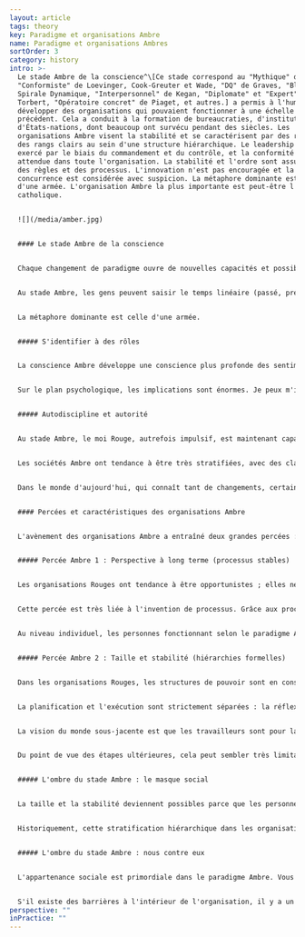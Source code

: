 ```yaml
---
layout: article
tags: theory
key: Paradigme et organisations Ambre
name: Paradigme et organisations Ambres
sortOrder: 3
category: history
intro: >-
  Le stade Ambre de la conscience^\[Ce stade correspond au "Mythique" de Gebser,
  "Conformiste" de Loevinger, Cook-Greuter et Wade, "DQ" de Graves, "Bleu" de la
  Spirale Dynamique, "Interpersonnel" de Kegan, "Diplomate" et "Expert" de
  Torbert, "Opératoire concret" de Piaget, et autres.] a permis à l'humanité de
  développer des organisations qui pouvaient fonctionner à une échelle sans
  précédent. Cela a conduit à la formation de bureaucraties, d'institutions et
  d'États-nations, dont beaucoup ont survécu pendant des siècles. Les
  organisations Ambre visent la stabilité et se caractérisent par des rôles et
  des rangs clairs au sein d'une structure hiérarchique. Le leadership est
  exercé par le biais du commandement et du contrôle, et la conformité est
  attendue dans toute l'organisation. La stabilité et l'ordre sont assurés par
  des règles et des processus. L'innovation n'est pas encouragée et la
  concurrence est considérée avec suspicion. La métaphore dominante est celle
  d'une armée. L'organisation Ambre la plus importante est peut-être l'Église
  catholique. 


  ![](/media/amber.jpg)


  #### Le stade Ambre de la conscience


  Chaque changement de paradigme ouvre de nouvelles capacités et possibilités sans précédent. Lorsque la conscience Ambre a émergé, l'humanité est passée d'un monde tribal vivant de l'horticulture à l'âge de l'agriculture, des États et des civilisations, des institutions, des bureaucraties et des religions organisées. Selon les psychologues du développement, une grande partie de la population adulte actuelle des sociétés développées fonctionne selon ce paradigme. Au stade Ambre, la réalité est perçue à travers des yeux newtoniens. La cause et l'effet sont bien compris.


  Au stade Ambre, les gens peuvent saisir le temps linéaire (passé, présent, futur) et se projeter dans l'avenir. C'est le socle sur lequel l'agriculture peut émerger : l'agriculture exige de l'autodiscipline et de la prévoyance pour conserver les semences de la récolte de cette année afin de fournir la nourriture de l'année suivante. L'excédent calorifique généré par l'agriculture a permis de nourrir une classe de dirigeants, d'administrateurs, de prêtres, de guerriers et d'artisans ; cela a entraîné le passage des chefferies^\[Une chefferie est une entité politique et administrative représentant des communautés territoriales soumise à la domination d'un chef dont l'autorité ne repose plus uniquement sur la parenté (à la différence du clan), mais également sur le prestige, le sacré, une certaine coercition limitée.] aux États et aux civilisations, à partir d'environ 4000 avant J.-C. en Mésopotamie.


  La métaphore dominante est celle d'une armée.


  ##### S'identifier à des rôles


  La conscience Ambre développe une conscience plus profonde des sentiments et des perceptions d'autrui. Piaget, le pionnier de la psychologie de l'enfant, nous a donné une expérience déterminante de la cognition Ambre. Une balle bicolore est placée entre un enfant et un adulte, le côté vert étant tourné vers l'enfant et le côté rouge vers l'adulte. Avant l'étape Ambre, un enfant ne peut pas encore voir le monde du point de vue de quelqu'un d'autre, et il prétendra que lui et l'adulte voient une boule verte. À l'âge de six ou sept ans environ, un enfant élevé dans un environnement stimulant apprendra à voir le monde à travers les yeux de quelqu'un d'autre et identifiera correctement que l'adulte voit le côté rouge de la balle.


  Sur le plan psychologique, les implications sont énormes. Je peux m'identifier à mon point de vue et à mon rôle et le voir comme différent du vôtre. Je peux aussi imaginer comment les autres me voient. Mon ego et mon estime de soi sont désormais largement basés sur les opinions des autres. Je m'efforcerai d'obtenir l'approbation, l'acceptation et la position dans mon cercle social. À ce stade, les gens intériorisent les normes du groupe et la réflexion est dominée par la question de savoir si l'on a l'apparence, les comportements et les pensées qui conviennent. La pensée dualiste du Rouge est toujours présente, mais le "ma façon ou la tienne" individuel est remplacé par un "nous ou eux" collectif. L'égocentrisme rouge a cédé la place à l'ethnocentrisme ambré. Ken Wilber s'exprime ainsi : *L'attention et le soin s'étendent de moi au groupe - mais pas plus loin ! Si vous êtes membre du groupe - un membre de ... ma mythologie, mon idéologie - alors vous êtes également "sauvé". Mais si vous appartenez à une autre culture, un autre groupe, une autre mythologie, un autre dieu, alors vous êtes damné.*^\[Ken Wilber, Une brève histoire de tout (Boston: Shambhala Publications, 1996), 273.]


  ##### Autodiscipline et autorité


  Au stade Ambre, le moi Rouge, autrefois impulsif, est maintenant capable d'exercer une discipline et une maîtrise de soi, non seulement en public mais aussi en privé. Les sociétés ambres ont une morale simple, basée sur une seule façon de faire les choses, acceptée et juste. La vision du monde de l'ambre est statique : il existe des lois immuables qui permettent de créer un monde juste, où les choses sont soit bonnes, soit mauvaises. Faites ce qui est juste et vous serez récompensé, dans cette vie ou dans la suivante. Faites ou dites les mauvaises choses, et vous serez puni ou même rejeté du groupe - et peut-être souffrirez-vous dans l'au-delà. Les gens intériorisent les règles et la moralité et ressentent de la culpabilité et de la honte lorsqu'ils s'égarent. L'autorité de définir ce qui est bien et ce qui est mal est désormais liée à un rôle, plutôt qu'à une personnalité puissante (comme c'était le cas dans le Rouge) ; c'est la robe du prêtre, quel que soit celui qui la porte, qui définit l'autorité.


  Les sociétés Ambre ont tendance à être très stratifiées, avec des classes sociales ou des systèmes de castes et des différences rigides entre les sexes comme caractéristiques déterminantes. Une loterie à la naissance définit la caste dans laquelle vous êtes né. À partir de là, tout est planifié pour vous - comment vous devez vous comporter, penser, vous habiller, manger et vous marier - en fonction de votre caste.


  Dans le monde d'aujourd'hui, qui connaît tant de changements, certains trouvent dans les certitudes ambre un refuge attrayant et appellent à un retour à un ensemble fixe de valeurs morales. Adopter cette perspective, c'est ignorer l'inégalité massive des sociétés traditionnelles qui fixent des normes sociales et sexuelles strictes. Il peut être pour le moins désagréable d'être une femme, un homosexuel, un intouchable ou un libre penseur dans une société ambre.


  #### Percées et caractéristiques des organisations Ambre


  L'avènement des organisations Ambre a entraîné deux grandes percées : les organisations peuvent désormais planifier à moyen et long terme, et elles peuvent créer des structures organisationnelles stables et évolutives. La combinaison de ces deux percées permet aux organisations d'obtenir des résultats sans précédent, au-delà de tout ce que les organisations rouges auraient pu envisager. Historiquement, les organisations ambre sont celles qui ont construit des systèmes d'irrigation, des pyramides et la Grande Muraille de Chine. Les organisations ambre ont fait fonctionner les navires, les comptoirs commerciaux et les plantations du monde colonial. L'Église catholique est construite sur ce paradigme - elle a sans doute été l'organisation ambre déterminante pour le monde occidental. Les premières grandes entreprises de la révolution industrielle ont été dirigées sur ce modèle. Les organisations ambre sont encore très présentes aujourd'hui : la plupart des agences gouvernementales, des écoles publiques, des institutions religieuses et militaires sont dirigées sur la base des principes et des pratiques ambre.


  ##### Percée Ambre 1 : Perspective à long terme (processus stables)


  Les organisations Rouges ont tendance à être opportunistes ; elles ne pensent généralement pas plus de quelques semaines à l'avance. Les organisations Ambre peuvent s'occuper de projets à long terme, comme la construction de cathédrales qui pourrait prendre deux siècles ou la création de réseaux de comptoirs coloniaux à des milliers de kilomètres de là pour faciliter le commerce.


  Cette percée est très liée à l'invention de processus. Grâce aux processus, nous pouvons reproduire l'expérience passée dans le futur. La récolte de l'année dernière sera notre modèle pour celle de cette année ; la classe de l'année prochaine sera gérée avec le même plan de cours que celle de cette année. Grâce aux processus, les connaissances essentielles ne dépendent plus d'une personne en particulier ; elles sont intégrées dans l'organisation et peuvent être transmises d'une génération à l'autre. Toute personne peut être remplacée par une autre qui assume le même rôle dans le processus. Même le chef est remplaçable, dans le cadre d'une succession ordonnée, et les organisations ambre peuvent donc se maintenir pendant des siècles.


  Au niveau individuel, les personnes fonctionnant selon le paradigme Ambre s'efforcent d'assurer l'ordre et la prévisibilité ; le changement est considéré avec suspicion. Il en va de même pour les organisations ambre, qui sont exceptionnellement bien adaptées à un monde stable où l'avenir peut être planifié sur la base de l'expérience passée. Elles fonctionnent sur la base de l'hypothèse cachée qu'il existe une seule bonne façon de faire les choses et que le monde est (ou devrait être) absolu. Ce qui a fonctionné dans le passé fonctionnera à l'avenir. Les organisations ambre ont du mal à accepter la nécessité du changement. L'idée qu'il y a une seule bonne façon de faire les choses les met mal à l'aise face à la concurrence. Historiquement, elles se sont efforcées d'obtenir une position dominante et un monopole.


  ##### Percée Ambre 2 : Taille et stabilité (hiérarchies formelles)


  Dans les organisations Rouges, les structures de pouvoir sont en constante évolution, les personnalités se bousculant pour obtenir de l'influence. Les organisations ambres apportent la stabilité au pouvoir, avec des titres officiels, des hiérarchies fixes et des organigrammes. La structure globale s'installe dans une hiérarchie bien définie. Le directeur d'usine est responsable des chefs de service, qui à leur tour supervisent les chefs d'unité, les cadres hiérarchiques, les contremaîtres et les opérateurs. L'allégeance personnelle au chef n'est plus nécessaire car chacun sait où il se situe dans la hiérarchie. Des organisations beaucoup plus grandes deviennent possibles, ne regroupant pas des centaines mais des milliers de travailleurs, et elles peuvent opérer sur de vastes distances. Les premières organisations mondiales de l'humanité - de l'Église catholique à la Compagnie des Indes orientales - ont été construites sur un modèle ambre.


  La planification et l'exécution sont strictement séparées : la réflexion se fait au sommet, l'action à la base. Les décisions prises au sommet sont transmises par les différents niveaux de gestion. Le contrôle est assuré par le respect des règles et des procédures. Les dirigeants à tous les niveaux sont responsables du respect des règles et peuvent prendre des mesures disciplinaires à l'encontre de ceux qui ne les respectent pas.


  La vision du monde sous-jacente est que les travailleurs sont pour la plupart paresseux, malhonnêtes et ont besoin de directives. Il faut les superviser et leur dire ce que l'on attend d'eux. La gestion participative semble insensée dans une perspective de type ambre ; la direction doit s'appuyer sur le commandement et le contrôle pour obtenir des résultats. Les emplois en première ligne sont spécifiques et souvent routiniers. L'innovation, la pensée critique et l'expression de soi ne sont pas requises (et sont souvent découragées). Les informations sont partagées en fonction des besoins. Les personnes sont des ressources effectivement interchangeables.


  Du point de vue des étapes ultérieures, cela peut sembler très limitatif. Mais, par rapport au stade Rouge, il s'agit d'un progrès majeur. Même les personnes au bas de l'échelle estiment que la prévisibilité du travail de routine est libératrice par rapport à la vigilance constante requise dans l'organisation Rouge. Nous n'avons plus besoin de faire attention aux menaces et aux dangers qui peuvent surgir de manière inattendue, de n'importe où. Nous devons simplement suivre les règles.


  ##### L'ombre du stade Ambre : le masque social


  La taille et la stabilité deviennent possibles parce que les personnes dans les organisations au stade Ambre se contentent de rester à leur place en échange de la sécurité et de la prévisibilité. Les personnes opérant à partir de ce stade s'identifient étroitement à leur rôle et à leur position. Les organisations Ambre ont inventé et généralisé l'utilisation de titres, de grades et d'uniformes pour renforcer l'identification des rôles. La robe d'évêque signale qu'on a à faire à plus qu'un prêtre. L'uniforme d'un général peut difficilement être confondu avec celui d'un lieutenant ou d'un soldat, même de loin. Dans les usines, le propriétaire, l'ingénieur, le comptable, le contremaître et l'opérateur de machine ont tendance à s'habiller différemment, même à notre époque. Lorsque nous portons notre "uniforme", nous nous revêtons également d'une identité distincte, d'un masque social. Nous intériorisons les comportements que l'on attend des personnes de notre rang et de notre métier. En tant qu'ouvrier, je ne porte pas seulement une tenue différente de celle de l'ingénieur. Je mange au mess des ouvriers, lui dans le restaurant de l'usine. Et dans ces endroits, les sujets de conversation, les blagues et le type de révélation de soi sont très différents. La stabilité sociale se fait au prix du port d'un masque, de l'apprentissage de la distance par rapport à notre nature unique, à nos désirs, besoins et sentiments personnels ; au lieu de cela, nous adoptons un moi socialement acceptable.


  Historiquement, cette stratification hiérarchique dans les organisations a été parallèle à la stratification sociale : Les rôles auxquels vous pouviez aspirer dépendaient de la position de votre famille dans la société. Il était souvent très difficile de "briser le moule". Heureusement, cette stratification sociale rigide a disparu dans les sociétés modernes. Les organisations Ambre actuelles ont toujours tendance à renforcer la hiérarchie, bien que de manière plus subtile. Les promotions sont souvent basées sur l'expérience et le service et parfois les plus qualifiés n'obtiennent pas le poste parce qu'ils n'ont pas coché toutes les bonnes cases.


  ##### L'ombre du stade Ambre : nous contre eux


  L'appartenance sociale est primordiale dans le paradigme Ambre. Vous faites partie du groupe, ou vous n'en faites pas partie - c'est "nous" contre "eux". Cette ligne de démarcation se retrouve dans toutes les organisations du modèle ambre : infirmières, médecins, administrateurs, personnel, première ligne, siège, etc. Les organisations de type ambre ont des cloisonnements définitifs et les groupes se regardent avec suspicion. La coopération et la confiance sont autorisées à travers des procédures et des règles que les gens doivent respecter.


  S'il existe des barrières à l'intérieur de l'organisation, il y a un fossé entre l'organisation et le monde extérieur. Les organisations Ambre essaient, dans la mesure du possible, d'être autonomes et indépendantes. Les premières usines automobiles avaient leurs propres plantations de caoutchouc et aciéries, géraient leurs propres boulangeries et fournissaient des logements sociaux. Les employés "appartiennent" également à l'organisation : l'emploi est supposé durer toute la vie, et une grande partie de la vie sociale des gens tourne autour de l'organisation. La possibilité de licenciement comporte donc une double menace : les employés risquent de perdre à la fois l'identité que leur donne leur travail et le tissu social dans lequel ils sont intégrés. Une personne qui décide de quitter l'organisation est souvent désorientée, voire accusée de trahison. De nombreuses organisations de type ambre actuelles ont encore l'emploi à vie comme norme sous-jacente. Pour ceux qui décident de partir, le processus est souvent douloureux : ils doivent se défaire d'une ancienne vie et en réinventer une nouvelle.
perspective: ""
inPractice: ""
---
```

